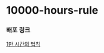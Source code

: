# 10000-hours-rule

### 배포 링크

[1만 시간의 법칙](https://sandwe.github.io/10000-hours-rule/10000hours.html)
